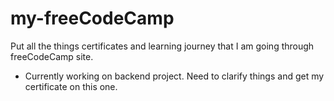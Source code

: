 # my-freeCodeCamp

Put all the things certificates and learning journey that I am going through freeCodeCamp site.

- Currently working on backend project. Need to clarify things and get my certificate on this one.

